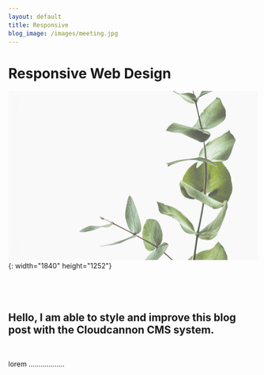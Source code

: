 ```yaml
---
layout: default
title: Responsive
blog_image: /images/meeting.jpg
---
```

# Responsive Web Design

![](/images/plant-light.png){: width="1840" height="1252"}

## &nbsp;

## Hello, I am able to style and improve this blog post with the Cloudcannon CMS system.

&nbsp;

lorem ..................

&nbsp;

&nbsp;
